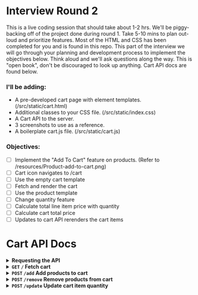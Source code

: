 # Interview Round 2

This is a live coding session that should take about 1-2 hrs.
We'll be piggy-backing off of the project done during round 1.
Take 5-10 mins to plan out-loud and prioritize features.
Most of the HTML and CSS has been completed for you and is found in this repo.
This part of the interview we will go through your planning and development process to implement the objectives below.
Think aloud and we'll ask questions along the way. This is "open book", don't be discouraged to look up anything.
Cart API docs are found below.

### I'll be adding:

- A pre-developed cart page with element templates. (/src/static/cart.html)
- Additional classes to your CSS file. (/src/static/index.css)
- A Cart API to the server.
- 3 screenshots to use as a reference.
- A boilerplate cart.js file. (/src/static/cart.js)

### Objectives:

- [ ] Implement the "Add To Cart" feature on products. (Refer to /resources/Product-add-to-cart.png)
- [ ] Cart icon navigates to /cart
- [ ] Use the empty cart template
- [ ] Fetch and render the cart
- [ ] Use the product template
- [ ] Change quantity feature
- [ ] Calculate total line item price with quantity
- [ ] Calculate cart total price
- [ ] Updates to cart API rerenders the cart items

# Cart API Docs

<details>
<summary><b>Requesting the API</b></summary>

Host: `http://localhost:3000/api/cart`

Sample request

```js
// Example fetch for add to cart
fetch("https://localhost:3000/api/cart/add", {
	method: "POST",
	headers: {
		"Content-Type": "application/json",
	},
	body: JSON.stringify({
		[12341234]: 1,
	}),
});
```

</details>

<details>
<summary>
<b>
<code>GET</code>
<code>/</code>
Fetch cart
</b>
</summary>

#### Response

The current cart object.

```json
// Example Response
{
	"items": [
		{
			"id": 8267098980637,
			"image": {
				"src": "https://cdn.shopify.com/s/files/1/0746/7876/3805/products/Main_d624f226-0a89-4fe1-b333-0d1548b43c06.jpg?v=1682125898"
			},
			"price": 35099,
			"quantity": 1,
			"title": "Oxygen Snowboard"
		}
	]
}
```

</details>

<details>
<summary>
<b>
<code>POST</code>
<code>/add</code>
Add products to cart
</b>
</summary>

#### Request

Object with key value pairs of the product ID and quantity to add.

```json
// Example Request
{
	"8267098980637": 1,
	"8267099111709": 2
}
```

#### Response

The updated cart object.

```json
// Example Response
{
	"items": [
		{
			"id": 8267098980637,
			"image": {
				"src": "https://cdn.shopify.com/s/files/1/0746/7876/3805/products/Main_d624f226-0a89-4fe1-b333-0d1548b43c06.jpg?v=1682125898"
			},
			"price": 35099,
			"quantity": 1,
			"title": "Oxygen Snowboard"
		}
	]
}
```

</details>

<details>
<summary>
<b>
<code>POST</code>
<code>/remove</code>
Remove products from cart
</b>
</summary>

#### Request

Array of product IDs to remove.

```json
// Example Request
["8267098980637", "8267099111709"]
```

#### Response

The updated cart object.

```json
// Example Response
{
	"items": []
}
```

</details>

<details>
<summary>
<b>
<code>POST</code>
<code>/update</code>
Update cart item quantity
</b>
</summary>

#### Request

Object with key value pairs of the product ID and new quantity.

```json
// Example Request
{
	"8267098980637": 3
}
```

#### Response

The current cart object.

```json
// Example Response
{
	"items": [
		{
			"id": 8267098980637,
			"image": {
				"src": "https://cdn.shopify.com/s/files/1/0746/7876/3805/products/Main_d624f226-0a89-4fe1-b333-0d1548b43c06.jpg?v=1682125898"
			},
			"price": 35099,
			"quantity": 3,
			"title": "Oxygen Snowboard"
		}
	]
}
```

</details>
